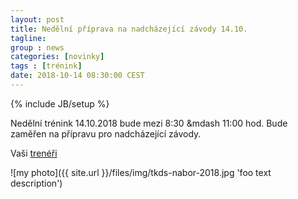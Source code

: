 ```yaml
---
layout: post
title: Nedělní příprava na nadcházející závody 14.10.
tagline: 
group : news
categories: [novinky]
tags : [trénink]
date: 2018-10-14 08:30:00 CEST
---
```

{% include JB/setup %}

Nedělní trénink 14.10.2018 bude mezi 8:30 &mdash 11:00 hod. Bude zaměřen na přípravu pro nadcházející závody.

Vaši [trenéři](/treneri)

![my photo]({{ site.url }}/files/img/tkds-nabor-2018.jpg 'foo text description')

[1]: http://taekwondo-strancice.cz/treneri/
